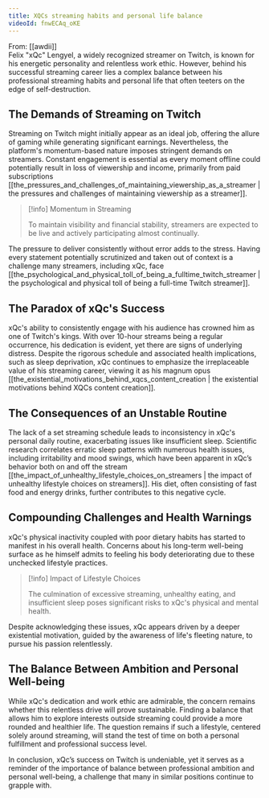 ```yaml
---
title: XQCs streaming habits and personal life balance
videoId: fnwECAq_oKE
---
```


From: [[awdii]] <br/> 
Felix "xQc" Lengyel, a widely recognized streamer on Twitch, is known for his energetic personality and relentless work ethic. However, behind his successful streaming career lies a complex balance between his professional streaming habits and personal life that often teeters on the edge of self-destruction.

## The Demands of Streaming on Twitch

Streaming on Twitch might initially appear as an ideal job, offering the allure of gaming while generating significant earnings. Nevertheless, the platform's momentum-based nature imposes stringent demands on streamers. Constant engagement is essential as every moment offline could potentially result in loss of viewership and income, primarily from paid subscriptions [[the_pressures_and_challenges_of_maintaining_viewership_as_a_streamer | the pressures and challenges of maintaining viewership as a streamer]].

> [!info] Momentum in Streaming
> 
> To maintain visibility and financial stability, streamers are expected to be live and actively participating almost continually.

The pressure to deliver consistently without error adds to the stress. Having every statement potentially scrutinized and taken out of context is a challenge many streamers, including xQc, face [[the_psychological_and_physical_toll_of_being_a_fulltime_twitch_streamer | the psychological and physical toll of being a full-time Twitch streamer]].

## The Paradox of xQc's Success

xQc's ability to consistently engage with his audience has crowned him as one of Twitch's kings. With over 10-hour streams being a regular occurrence, his dedication is evident, yet there are signs of underlying distress. Despite the rigorous schedule and associated health implications, such as sleep deprivation, xQc continues to emphasize the irreplaceable value of his streaming career, viewing it as his magnum opus [[the_existential_motivations_behind_xqcs_content_creation | the existential motivations behind XQCs content creation]].

## The Consequences of an Unstable Routine

The lack of a set streaming schedule leads to inconsistency in xQc's personal daily routine, exacerbating issues like insufficient sleep. Scientific research correlates erratic sleep patterns with numerous health issues, including irritability and mood swings, which have been apparent in xQc’s behavior both on and off the stream [[the_impact_of_unhealthy_lifestyle_choices_on_streamers | the impact of unhealthy lifestyle choices on streamers]]. His diet, often consisting of fast food and energy drinks, further contributes to this negative cycle.

## Compounding Challenges and Health Warnings

xQc's physical inactivity coupled with poor dietary habits has started to manifest in his overall health. Concerns about his long-term well-being surface as he himself admits to feeling his body deteriorating due to these unchecked lifestyle practices.

> [!info] Impact of Lifestyle Choices
> 
> The culmination of excessive streaming, unhealthy eating, and insufficient sleep poses significant risks to xQc's physical and mental health.

Despite acknowledging these issues, xQc appears driven by a deeper existential motivation, guided by the awareness of life's fleeting nature, to pursue his passion relentlessly.

## The Balance Between Ambition and Personal Well-being

While xQc's dedication and work ethic are admirable, the concern remains whether this relentless drive will prove sustainable. Finding a balance that allows him to explore interests outside streaming could provide a more rounded and healthier life. The question remains if such a lifestyle, centered solely around streaming, will stand the test of time on both a personal fulfillment and professional success level.

In conclusion, xQc’s success on Twitch is undeniable, yet it serves as a reminder of the importance of balance between professional ambition and personal well-being, a challenge that many in similar positions continue to grapple with.